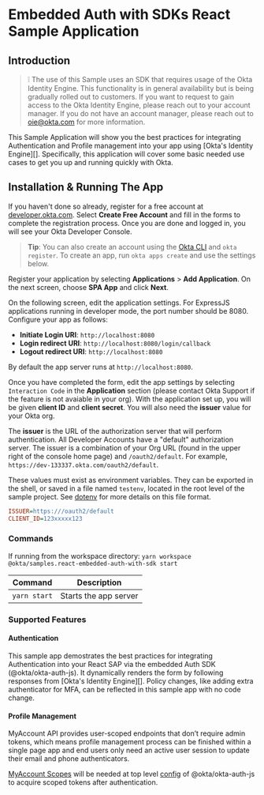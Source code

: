 # Embedded Auth with SDKs React Sample Application

## Introduction

> :grey_exclamation: The use of this Sample uses an SDK that requires usage of the Okta Identity Engine. This functionality is in general availability but is being gradually rolled out to customers. If you want
to request to gain access to the Okta Identity Engine, please reach out to your account manager. If you do not have an account manager, please reach out to oie@okta.com for more information.

This Sample Application will show you the best practices for integrating Authentication and Profile management into your app
using [Okta's Identity Engine][]. Specifically, this application will cover some basic needed use cases to get you up and running quickly with Okta.

## Installation & Running The App

If you haven't done so already, register for a free account at [developer.okta.com](https://developer.okta.com/). Select **Create Free Account** and fill in the forms to complete the registration process. Once you are done and logged in, you will see your Okta Developer Console.

> **Tip**: You can also create an account using the [Okta CLI](https://github.com/oktadeveloper/okta-cli) and `okta register`. To create an app, run `okta apps create` and use the settings below.

Register your application by selecting **Applications** > **Add Application**. On the next screen, choose **SPA App** and click **Next**.

On the following screen, edit the application settings. For ExpressJS applications running in developer mode, the port number should be 8080. Configure your app as follows:

* **Initiate Login URI**: `http://localhost:8080`
* **Login redirect URI**: `http://localhost:8080/login/callback`
* **Logout redirect URI**: `http://localhost:8080`

By default the app server runs at `http://localhost:8080`.

Once you have completed the form, edit the app settings by selecting `Interaction Code` in the **Application** section (please contact Okta Support if the feature is not avaiable in your org). With the application set up, you will be given **client ID** and **client secret**. You will also need the **issuer** value for your Okta org.

The **issuer** is the URL of the authorization server that will perform authentication.  All Developer Accounts have a "default" authorization server.  The issuer is a combination of your Org URL (found in the upper right of the console home page) and `/oauth2/default`. For example, `https://dev-133337.okta.com/oauth2/default`.

These values must exist as environment variables. They can be exported in the shell, or saved in a file named `testenv`, located in the root level of the sample project. See [dotenv](https://www.npmjs.com/package/dotenv) for more details on this file format.

```ini
ISSUER=https:///oauth2/default
CLIENT_ID=123xxxxx123
```

### Commands

If running from the workspace directory: `yarn workspace @okta/samples.react-embedded-auth-with-sdk start`

| Command               | Description                    |
| --------------------- | ------------------------------ |
| `yarn start`          | Starts the app server          |


### Supported Features

#### Authentication

This sample app demostrates the best practices for integrating Authentication into your React SAP via the embedded Auth SDK (@okta/okta-auth-js). It dynamically renders the form by following responses from [Okta's Identity Engine][]. Policy changes, like adding extra authenticator for MFA, can be reflected in this sample app with no code change.

#### Profile Management

MyAccount API provides user-scoped endpoints that don’t require admin tokens, which means profile management process can be finished within a single page app and end users only need an active user session to update their email and phone authenticators.

[MyAccount Scopes](/docs/myaccount/README.md#scopes) will be needed at top level [config](/README.md#configuration-reference) of @okta/okta-auth-js to acquire scoped tokens after authentication.
